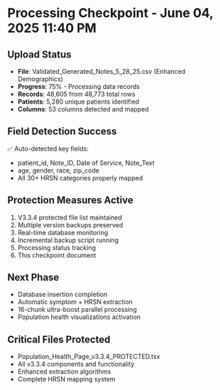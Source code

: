# Processing Checkpoint - June 04, 2025 11:40 PM

## Upload Status
- **File**: Validated_Generated_Notes_5_28_25.csv (Enhanced Demographics)
- **Progress**: 75% - Processing data records
- **Records**: 48,605 from 48,773 total rows
- **Patients**: 5,280 unique patients identified
- **Columns**: 53 columns detected and mapped

## Field Detection Success
✅ Auto-detected key fields:
- patient_id, Note_ID, Date of Service, Note_Text
- age, gender, race, zip_code
- All 30+ HRSN categories properly mapped

## Protection Measures Active
1. V3.3.4 protected file list maintained
2. Multiple version backups preserved
3. Real-time database monitoring
4. Incremental backup script running
5. Processing status tracking
6. This checkpoint document

## Next Phase
- Database insertion completion
- Automatic symptom + HRSN extraction
- 16-chunk ultra-boost parallel processing
- Population health visualizations activation

## Critical Files Protected
- Population_Health_Page_v3.3.4_PROTECTED.tsx
- All v3.3.4 components and functionality
- Enhanced extraction algorithms
- Complete HRSN mapping system
